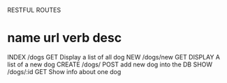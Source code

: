 RESTFUL ROUTES

name       url        verb       desc
============================================
INDEX     /dogs        GET        Display a list of all dog
NEW       /dogs/new    GET        DISPLAY A list of a new dog
CREATE    /dogs/       POST       add new dog into the DB
SHOW      /dogs/:id    GET        Show info about one dog